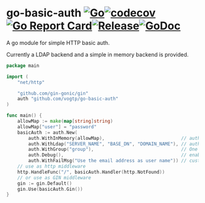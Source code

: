 # go-basic-auth [![Go](https://github.com/vogtp/go-basic-auth/actions/workflows/go.yml/badge.svg)](https://github.com/vogtp/go-basic-auth/actions/workflows/go.yml)[![codecov](https://codecov.io/gh/vogtp/go-basic-auth/branch/main/graph/badge.svg?token=DV0IDZ2FXE)](https://codecov.io/gh/vogtp/go-basic-auth)[![Go Report Card](https://goreportcard.com/badge/github.com/vogtp/go-basic-auth)](https://goreportcard.com/report/github.com/vogtp/go-basic-auth)[![Release](https://img.shields.io/github/release/vogtp/go-basic-auth.svg?style=flat-square)](https://github.com/vogtp/go-basic-auth/releases)[![GoDoc](https://pkg.go.dev/badge/github.com/vogtp/go-basic-auth?status.svg)](https://pkg.go.dev/github.com/vogtp/go-basic-auth?tab=doc)


A go module for simple HTTP basic auth.

Currently a LDAP backend and a simple in memory backend is provided.

```go
package main

import (
	"net/http"

	"github.com/gin-gonic/gin"
	auth "github.com/vogtp/go-basic-auth"
)

func main() {
	allowMap := make(map[string]string)
	allowMap["user"] = "password"
	basicAuth := auth.New(
		auth.WithInMemory(allowMap),                            // authorise users in allowMap (no groups used)
		auth.WithLdap("SERVER_NAME", "BASE_DN", "DOMAIN_NAME"), // authorise users for (AD) LDAP
		auth.WithGroup("group"),                                // One or more groups the user has to be in to be authorised
		auth.Debug(),                                           // enable debug output
		auth.WithFailMsg("Use the email address as user name")) // custom error message
	// use as http middleware
	http.HandleFunc("/", basicAuth.Handler(http.NotFound))
	// or use as GIN middleware
	gin := gin.Default()
	gin.Use(basicAuth.Gin())
}

```
